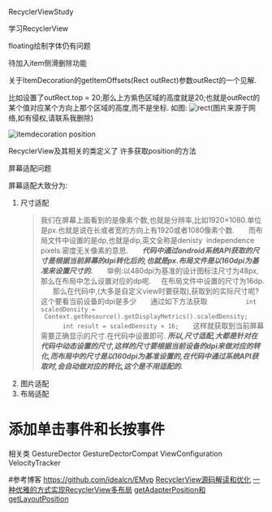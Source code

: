 RecyclerViewStudy

学习RecyclerView

floating绘制字体仍有问题

待加入item侧滑删除功能

关于ItemDecoration的getItemOffsets(Rect outRect)参数outRect的一个见解.



比如设置了outRect.top = 20;那么上方紫色区域的高度就是20;也就是outRect的某个值对应某个方向上那个区域的高度,而不是坐标.
如图:
![rect](http://aliyunzixunbucket.oss-cn-beijing.aliyuncs.com/png/getItemOffsets_test1.png?x-oss-process=image/resize,p_100/auto-orient,1/quality,q_90/format,jpg/watermark,image_eXVuY2VzaGk=,t_100,g_se,x_0,y_0)(图片来源于网络,如有侵权,请联系我删除)

![itemdecoration](https://upload-images.jianshu.io/upload_images/7866586-1e7be4fe57c27c65.png?imageMogr2/auto-orient/strip%7CimageView2/2/w/1240)
position

 RecyclerView及其相关的类定义了 许多获取position的方法

屏幕适配问题

 屏幕适配大致分为:

1. 尺寸适配
   > 我们在屏幕上面看到的是像素个数,也就是分辨率,比如1920×1080.单位是px.也就是说在长或者宽的方向上有1920或者1080像素个数.
          而布局文件中设置的是dp,也就是dip,英文全称是denisty  independence pixels.密度无关像素的意思.
          ***代码中通过android系统API获取的尺寸是根据当前屏幕的dpi转化后的,也就是px.布局文件是以160dpi为基准来设置尺寸的.***
          举例:以480dpi为基准的设计图标注尺寸为48px,那么在布局中怎么设置对应的dp呢.
        在布局文件中设置的尺寸为16dp.
          那么在代码中,(大多是自定义view时要获取),获取到的实际尺寸呢?这个要看当前设备的dpi是多少
          通过如下方法获取
          ```
                  int scaledDensity =  Context.getResource().getDisplayMetrics().scaledDensity;
                  int result = scaledDensity × 16;
          ```
          这样就获取到当前屏幕需要正确显示的尺寸.在代码中设置即可.
    ***所以,尺寸适配,大都是针对在代码中动态设置的尺寸,这样的尺寸要根据当前设备的dpi来做对应的转化,而布局中的尺寸是以160dpi为基准设置的,在代码中通过系统API获取时,会自动做对应的转化,这个是不用适配的.***
2. 图片适配
3. 布局适配



# 添加单击事件和长按事件

相关类
  GestureDector
  GestureDectorCompat
  ViewConfiguration
  VelocityTracker


#参考博客
https://github.com/idealcn/EMvp
[RecyclerView源码解读和优化](https://www.jianshu.com/p/52791ac320f6)
[一种优雅的方式实现RecyclerView多布局](https://blog.csdn.net/xuehuayous/article/details/80021325)
[getAdapterPosition和getLayoutPosition](https://stackoverflow.com/questions/29684154/recyclerview-viewholder-getlayoutposition-vs-getadapterposition)
